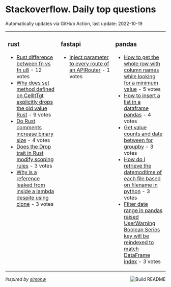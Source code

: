 # Stackoverflow. Daily top questions 

Automatically updates via GitHub Action, last update: <!-- date starts -->2022-10-19<!-- date ends -->


<table><tr><td valign="top" width="33%">

### rust
<!-- rust starts -->
* [Rust difference between fn vs fn u8](https://stackoverflow.com/questions/74125513/rust-difference-between-fn-vs-fn-u8) - 12 votes
* [Why does set method defined on CellltTgt explicitly drops the old value Rust](https://stackoverflow.com/questions/74123700/why-does-set-method-defined-on-cellt-explicitly-drops-the-old-value-rust) - 9 votes
* [Do Rust comments increase binary size](https://stackoverflow.com/questions/74119190/do-rust-comments-increase-binary-size) - 4 votes
* [Does the Drop trait in Rust modify scoping rules](https://stackoverflow.com/questions/74106698/does-the-drop-trait-in-rust-modify-scoping-rules) - 3 votes
* [Why is a reference leaked from inside a lambda despite using clone](https://stackoverflow.com/questions/74125818/why-is-a-reference-leaked-from-inside-a-lambda-despite-using-clone) - 3 votes
<!-- rust ends -->
</td><td valign="top" width="34%">


### fastapi
<!-- fastapi starts -->
* [Inject parameter to every route of an APIRouter](https://stackoverflow.com/questions/74104478/inject-parameter-to-every-route-of-an-apirouter) - 1 votes
<!-- fastapi ends -->
</td><td valign="top" width="34%">


### pandas
<!-- pandas starts -->
* [How to get the whole row with column names while looking for a minimum value](https://stackoverflow.com/questions/74118450/how-to-get-the-whole-row-with-column-names-while-looking-for-a-minimum-value) - 5 votes
* [How to insert a list in a dataframe pandas](https://stackoverflow.com/questions/74114884/how-to-insert-a-list-in-a-dataframe-pandas) - 4 votes
* [Get value counts and date between for groupby](https://stackoverflow.com/questions/74116723/get-value-counts-and-date-between-for-groupby) - 3 votes
* [How do I retrieve the datemodtime of each file based on filename in python](https://stackoverflow.com/questions/74114175/how-do-i-retrieve-the-datemodtime-of-each-file-based-on-filename-in-python) - 3 votes
* [Filter date range in pandas raised UserWarning Boolean Series key will be reindexed to match DataFrame index](https://stackoverflow.com/questions/74114566/filter-date-range-in-pandas-raised-userwarning-boolean-series-key-will-be-rein) - 3 votes
<!-- pandas ends -->
</td></tr></table>

<a href="https://github.com/hp0404/hp0404/actions"><img src="https://github.com/hp0404/hp0404/workflows/Build%20README/badge.svg" align="right" alt="Build README"></a> <p>*Inspired by  [simonw](https://github.com/simonw/simonw)*</p>
